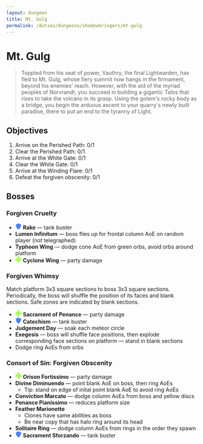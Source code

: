 ```yaml
---
layout: dungeon
title: Mt. Gulg
permalink: /duties/dungeons/shadowbringers/mt-gulg
---
```


# Mt. Gulg

> Toppled from his seat of power, Vauthry, the final Lightwarden, has fled to Mt. Gulg, whose fiery summit now hangs in the firmament, beyond his enemies’ reach. However, with the aid of the myriad peoples of Norvrandt, you succeed in building a gigantic Talos that rises to take the volcano in its grasp. Using the golem's rocky body as a bridge, you begin the arduous ascent to your quarry's newly built paradise, there to put an end to the tyranny of Light.

## Objectives

1. Arrive on the Perished Path: 0/1
2. Clear the Perished Path: 0/1
3. Arrive at the White Gate: 0/1
4. Clear the White Gate: 0/1
5. Arrive at the Winding Flare: 0/1
6. Defeat the forgiven obscenity: 0/1

## Bosses

### Forgiven Cruelty

- ![](/assets/icons/role-tank.png) **Rake** — tank buster
- **Lumen Infinitum** — boss flies up for frontal column AoE on random player (not telegraphed)
- **Typhoon Wing** — dodge cone AoE from green orbs, avoid orbs around platform
- ![](/assets/icons/role-healer.png) **Cyclone Wing** — party damage

### Forgiven Whimsy

Match platform 3x3 square sections to boss 3x3 square sections. Periodically, the boss will shuffle the position of its faces and blank sections. Safe zones are indicated by blank sections.

- ![](/assets/icons/role-healer.png) **Sacrament of Penance** — party damage
- ![](/assets/icons/role-tank.png) **Catechism** — tank buster
- **Judgement Day** — soak each meteor circle
- **Exegesis** — boss will shuffle face positions, then explode corresponding face sections on platform — stand in blank sections
- Dodge ring AoEs from orbs

### Consort of Sin: Forgiven Obscenity

- ![](/assets/icons/role-healer.png) **Orison Fortissimo** — party damage
- **Divine Diminuendo** — point blank AoE on boss, then ring AoEs
  - Tip: stand on edge of inital point blank AoE to avoid ring AoEs
- **Conviction Marcato** — dodge column AoEs from boss and yellow discs
- **Penance Pianissimo** — reduces platform size
- **Feather Marionette**
  - Clones have same abilities as boss
  - Be near copy that has halo ring around its head
- **Solitaire Ring** — dodge column AoEs from rings in the order they spawn
- ![](/assets/icons/role-tank.png) **Sacrament Sforzando** — tank buster

